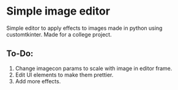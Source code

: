# Simple image editor
 Simple editor to apply effects to images made in python using customtkinter. Made for a college project.

## To-Do:
1. Change imagecon params to scale with image in editor frame.
2. Edit UI elements to make them prettier.
3. Add more effects.